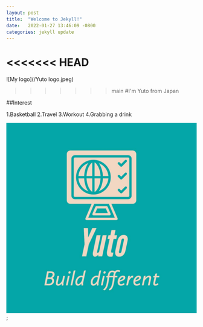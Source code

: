 ```yaml
---
layout: post
title:  "Welcome to Jekyll!"
date:   2022-01-27 13:46:09 -0800
categories: jekyll update
---
```


<<<<<<< HEAD
=======
![My logo](/Yuto logo.jpeg)

>>>>>>> main
#I'm Yuto from Japan

##Interest

1.Basketball
2.Travel
3.Workout
4.Grabbing a drink

![My logo](/logo.jpeg);
